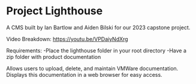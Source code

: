 # Project Lighthouse
A CMS built by Ian Bartlow and Aiden Bilski for our 2023 capstone project.

Video Breakdown: https://youtu.be/VPDaiyNdXrg

Requirements:
  -Place the lighthouse folder in your root directory
  -Have a zip folder with product documentation

Allows users to upload, delete, and maintain VMWare documentation.
Displays this documentation in a web browser for easy access.

